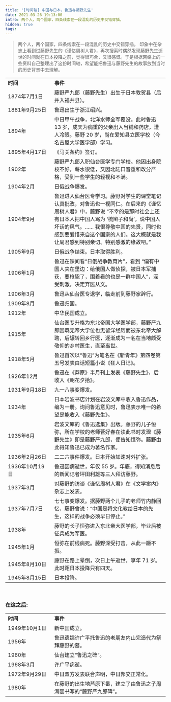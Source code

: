 ```yaml
---
title: '[时间轴] 中国与日本，鲁迅与藤野先生'
date: 2021-03-26 19:13:00
intro: 两个人，两个国家，四条线索在一段混乱的历史中交错穿插。
hidden: true
tags: 
---
```


> 两个人，两个国家，四条线索在一段混乱的历史中交错穿插。
> 印象中在杂志上看到过藤野先生的《谨忆周树人君》，再次搜索时偶然发现藤野先生逝世的时间就在日本投降之前，觉得很巧合，又很感慨。于是根据网络上的一些资料自己整理出了这份时间轴，希望能把鲁迅与藤野先生的故事放到当时的历史背景中去理解。

<table>
    <tr>
        <td style="width:130px;"><b>时间</b></td>
        <td><b>事件</b></td>
    </tr>
    <tr>
        <td>1874年7月1日</td>
        <td>藤野严九郎（藤野先生）出生于日本敦贺县（后并入福井县）。</td>
    </tr>
    <tr>
        <td>1881年9月25日</td>
        <td>鲁迅出生于浙江绍兴。</td>
    </tr>
    <tr>
        <td>1894年</td>
        <td>中日甲午战争，北洋水师全军覆没。此时鲁迅 13 岁，成天为病重的父亲出入当铺和药店，遭人冷眼。藤野 20 岁，尚在爱知县立医学校（今名古屋大学医学部）学习。</td>
    </tr>
    <tr>
        <td>1895年4月17日</td>
        <td>《马关条约》签订。</td>
    </tr>
    <tr>
        <td>1902年</td>
        <td>藤野严九郎入职仙台医学专门学校。他因出身院校不好，薪水很低，又因北陆口音重和改分严格，受到一些学生的轻视和不满。</td>
    </tr>
    <tr>
        <td>1904年2月</td>
        <td>日俄战争爆发。</td>
    </tr>
    <tr>
        <td>1904年9月</td>
        <td>鲁迅进入仙台医专学习。藤野对学生的课堂笔记认真批改，对鲁迅也一视同仁。在后来的《谨忆周树人君》中，藤野说 “不幸的是那时社会上还有日本人把中国人骂为 ‘梳辫子和尚’，说中国人坏话的风气。…… 我很尊敬中国的先贤，同时也感到要爱惜来自这个国家的人们。这大概就是我让周君感到特别亲切、特别感激的缘故吧。”</td>
    </tr> 
    <tr>
        <td>1905年9月</td>
        <td>日俄战争结束。日本取得胜利。</td>
    </tr>
    <tr>
        <td>1906年1月</td>
        <td>鲁迅在课间看“日俄战争教育片”，看到 “偏有中国人夹在里边：给俄国人做侦探，被日本军捕获，要枪毙了，围着看的也是一群中国人”，深受刺激，决定弃医从文。</td>
    </tr>
    <tr>
        <td>1906年3月</td>
        <td>鲁迅从仙台医专退学，临走前到藤野家辞行。</td>
    </tr>
    <tr>
        <td>1909年8月</td>
        <td>鲁迅归国。</td>
    </tr>
    <tr>
        <td>1912年</td>
        <td>中华民国成立。</td>
    </tr>
    <tr>
        <td>1915年</td>
        <td>仙台医专升格为东北帝国大学医学部，藤野严九郎因既无帝大学位也无留洋经历而被东北帝大解聘，后辗转回乡行医，逐渐成为一名在当地颇受敬仰的乡村医生，直至离世。</td>
    </tr>
    <tr>
        <td>1918年5月</td>
        <td>鲁迅首次以“鲁迅”为笔名在《新青年》第四卷第五号发表白话短篇小说《狂人日记》。</td>
    </tr>
    <tr>
        <td>1926年12月</td>
        <td>鲁迅在《莽原》半月刊上发表《藤野先生》，后收入《朝花夕拾》。</td>
    </tr>
    <tr>
        <td>1931年9月18日</td>
        <td>九一八事变爆发。</td>
    </tr>
    <tr>
        <td>1934年</td>
        <td>日本岩波书店计划在岩波文库中收入鲁迅作品，编为一册。询问鲁迅意见时，鲁迅表示唯一的希望是能收入《藤野先生》。</td>
    </tr>
    <tr>
        <td>1935年6月</td>
        <td>岩波文库的《鲁迅选集》出版。藤野的儿子恒弥，所在学校的老师菅好春在读此书时发现《藤野先生》即是藤野严九郎，便告知恒弥。藤野由此得知鲁迅已成为著名作家。</td>
    </tr>
    <tr>
        <td>1936年2月26日</td>
        <td>二二六事件爆发。日本开始加速对外扩张。</td>
    </tr>
    <tr>
        <td>1936年10月19日</td>
        <td>鲁迅因病逝世，年仅 55 岁。年底，得知消息后的新闻记者坪田利雄等三人拜访藤野。</td>
    </tr>
    <tr>
        <td>1937年3月</td>
        <td>对藤野的访谈《谨忆周树人君》在《文学案内》杂志上发表。</td>
    </tr>
    <tr>
        <td>1937年7月7日</td>
        <td>七七事变爆发。据藤野两个儿子的老师竹内静回忆，藤野曾说：“中国是将文化教给日本的先生，这样的战争必须早日停止。”</td>
    </tr>
    <tr>
        <td>1938年</td>
        <td>藤野的长子恒弥进入东北帝大医学部，毕业后被征兵成为军医。</td>
    </tr>
    <tr>
        <td>1945年1月</td>
        <td>恒弥在前线病死。藤野深受打击，从此一蹶不振。</td>
    </tr>
    <tr>
        <td>1945年8月10日</td>
        <td>藤野在路上晕倒，次日上午逝世，享年 71 岁。此时距日本投降只有四天。</td>
    </tr>
    <tr>
        <td>1945年8月15日</td>
        <td>日本投降。</td>
    </tr>
</table>
<br/>

### 在这之后:

<table>
    <tr>
        <td style="width:130px;"><b>时间</b></td>
        <td><b>事件</b></td>
    </tr>
    <tr>
        <td>1949年10月1日</td>
        <td>新中国成立。</td>
    </tr>
    <tr>
        <td>1956年</td>
        <td>鲁迅遗孀许广平托鲁迅的老朋友内山完造代为祭拜藤野的墓。</td>
    </tr>
    <tr>
        <td>1960年</td>
        <td>仙台建立“鲁迅之碑”。</td>
    </tr>
    <tr>
        <td>1968年3月</td>
        <td>许广平病逝。</td>
    </tr>
    <tr>
        <td>1972年9月29日</td>
        <td>中日双方发表联合声明，中日邦交正常化。</td>
    </tr>
    <tr>
        <td>1980年</td>
        <td>在藤野的出生地芦原下番，建立了由鲁迅之子周海婴书写的“藤野严九郎碑”。</td>
    </tr>
</table>